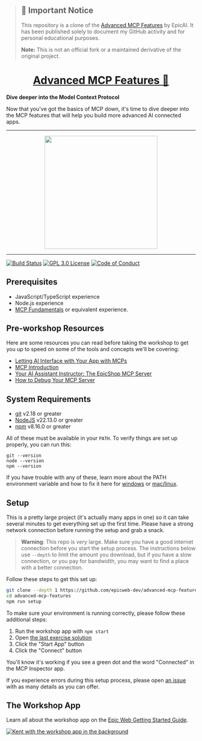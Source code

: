 > ## 🚨 Important Notice
>
> This repository is a clone of the
> [Advanced MCP Features](https://www.epicai.pro/workshops/day-3-4-advanced-mcp-features)
> by EpicAI. It has been published solely to document my GitHub activity
> and for personal educational purposes.
>
> **Note:** This is not an official fork or a maintained derivative of the
> original project.
<div>
  <h1 align="center"><a href="https://www.epicai.pro/">Advanced MCP Features 🐡</a></h1>
  <strong>
    Dive deeper into the Model Context Protocol
  </strong>
  <p>
    Now that you've got the basics of MCP down, it's time to dive deeper into the MCP features that will help you build more advanced AI connected apps.
  </p>
</div>

<hr />

<div align="center">
  <a
    alt="Epic Web logo with the words Deployed Version"
    href="https://advanced-mcp-features.epicai.pro/"
  >
    <img
      width="300px"
      src="https://github-production-user-asset-6210df.s3.amazonaws.com/1500684/254000390-447a3559-e7b9-4918-947a-1b326d239771.png"
    />
  </a>
</div>

<hr />

<!-- prettier-ignore-start -->
[![Build Status][build-badge]][build]
[![GPL 3.0 License][license-badge]][license]
[![Code of Conduct][coc-badge]][coc]
<!-- prettier-ignore-end -->

## Prerequisites

- JavaScript/TypeScript experience
- Node.js experience
- [MCP Fundamentals](https://www.epicai.pro/mcp-fundamentals) or equivalent
  experience.

## Pre-workshop Resources

Here are some resources you can read before taking the workshop to get you up to
speed on some of the tools and concepts we'll be covering:

- [Letting AI Interface with Your App with MCPs](https://www.epicai.pro/letting-ai-interface-with-your-app-with-mcps-talk)
- [MCP Introduction](https://modelcontextprotocol.io/introduction)
- [Your AI Assistant Instructor: The EpicShop MCP Server](https://www.epicai.pro/your-ai-assistant-instructor-the-epicshop-mcp-server-0eazr)
- [How to Debug Your MCP Server](https://www.epicai.pro/how-to-debug-your-mcp-server-38qyl)

## System Requirements

- [git][git] v2.18 or greater
- [NodeJS][node] v22.13.0 or greater
- [npm][npm] v8.16.0 or greater

All of these must be available in your `PATH`. To verify things are set up
properly, you can run this:

```shell
git --version
node --version
npm --version
```

If you have trouble with any of these, learn more about the PATH environment
variable and how to fix it here for [windows][win-path] or
[mac/linux][mac-path].

## Setup

This is a pretty large project (it's actually many apps in one) so it can take
several minutes to get everything set up the first time. Please have a strong
network connection before running the setup and grab a snack.

> **Warning**: This repo is _very_ large. Make sure you have a good internet
> connection before you start the setup process. The instructions below use
> `--depth` to limit the amount you download, but if you have a slow connection,
> or you pay for bandwidth, you may want to find a place with a better
> connection.

Follow these steps to get this set up:

```sh nonumber
git clone --depth 1 https://github.com/epicweb-dev/advanced-mcp-features.git
cd advanced-mcp-features
npm run setup
```

To make sure your environment is running correctly, please follow these
additional steps:

1. Run the workshop app with `npm start`
2. Open
   [the last exercise solution](http://localhost:5639/exercise/05/03/solution?preview=solution)
3. Click the "Start App" button
4. Click the "Connect" button

You'll know it's working if you see a green dot and the word "Connected" in the
MCP Inspector app.

If you experience errors during this setup process, please open [an
issue][issue] with as many details as you can offer.

## The Workshop App

Learn all about the workshop app on the
[Epic Web Getting Started Guide](https://www.epicweb.dev/get-started).

[![Kent with the workshop app in the background](https://github-production-user-asset-6210df.s3.amazonaws.com/1500684/280407082-0e012138-e01d-45d5-abf2-86ffe5d03c69.png)](https://www.epicweb.dev/get-started)

<!-- prettier-ignore-start -->
[npm]: https://www.npmjs.com/
[node]: https://nodejs.org
[git]: https://git-scm.com/
[build-badge]: https://img.shields.io/github/actions/workflow/status/epicweb-dev/advanced-mcp-features/validate.yml?branch=main&logo=github&style=flat-square
[build]: https://github.com/epicweb-dev/advanced-mcp-features/actions?query=workflow%3Avalidate
[license-badge]: https://img.shields.io/badge/license-GPL%203.0%20License-blue.svg?style=flat-square
[license]: https://github.com/epicweb-dev/advanced-mcp-features/blob/main/LICENSE
[coc-badge]: https://img.shields.io/badge/code%20of-conduct-ff69b4.svg?style=flat-square
[coc]: https://kentcdodds.com/conduct
[win-path]: https://www.howtogeek.com/118594/how-to-edit-your-system-path-for-easy-command-line-access/
[mac-path]: http://stackoverflow.com/a/24322978/971592
[issue]: https://github.com/epicweb-dev/advanced-mcp-features/issues/new
<!-- prettier-ignore-end -->
